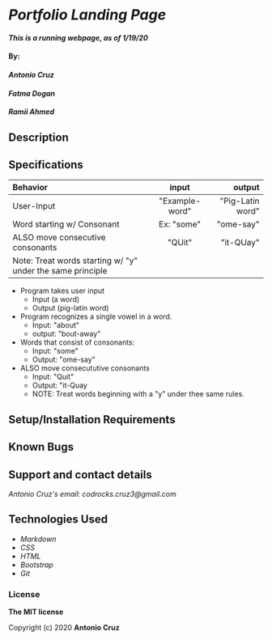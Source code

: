 # _Portfolio Landing Page_

#### _This is a running webpage, as of 1/19/20_

#### By: 
#### _Antonio Cruz_ 
#### _Fatma Dogan_
#### _Ramii Ahmed_

## Description

## Specifications

| Behavior      | input           | output |
| :------------ |:---------------:| -----:|
| User-Input | "Example-word" | "Pig-Latin word" |
| Word starting w/ Consonant | Ex: "some" | "ome-say" |
| ALSO move consecutive consonants | "QUit" | "it-QUay" |
| Note: Treat words starting w/ "y" under the same principle|
* Program takes user input
    * Input (a word)
    * Output (pig-latin word)
* Program recognizes a single vowel in a word.
    * Input: "about"
    * output: "bout-away"
* Words that consist of consonants:
    * Input: "some"
    * Output: "ome-say"
* ALSO move consecututive consonants
    * Input: "Quit"
    * Output: "it-Quay
    * NOTE: Treat words beginning with a "y" under thee same rules.


## Setup/Installation Requirements


## Known Bugs

## Support and contact details

_Antonio Cruz's email:_
_codrocks.cruz3@gmail.com_

## Technologies Used

* _Markdown_
* _CSS_
* _HTML_
* _Bootstrap_
* _Git_

### License

**The MIT license**

Copyright (c) 2020 **Antonio Cruz**
